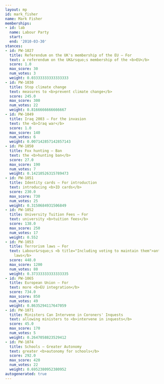 ```yaml
---
layout: mp
id: mark_fisher
name: Mark Fisher
memberships:
- id: lab
  name: Labour Party
  start: 
  end: '2010-03-30'
stances:
- id: PW-1027
  title: Referendum on the UK's membership of the EU — For
  text: a referendum on the UK&rsquo;s membership of the <b>EU</b>
  score: 1.0
  max_score: 30
  num_votes: 3
  weight: 0.03333333333333333
- id: PW-1030
  title: Stop climate change
  text: measures to <b>prevent climate change</b>
  score: 245.0
  max_score: 300
  num_votes: 22
  weight: 0.8166666666666667
- id: PW-1049
  title: Iraq 2003 — For the invasion
  text: the <b>Iraq war</b>
  score: 1.0
  max_score: 140
  num_votes: 6
  weight: 0.007142857142857143
- id: PW-1050
  title: Fox hunting — Ban
  text: the <b>hunting ban</b>
  score: 27.0
  max_score: 190
  num_votes: 7
  weight: 0.14210526315789473
- id: PW-1051
  title: Identity cards — For introduction
  text: introducing <b>ID cards</b>
  score: 230.0
  max_score: 730
  num_votes: 25
  weight: 0.3150684931506849
- id: PW-1052
  title: University Tuition Fees — For
  text: university <b>tuition fees</b>
  score: 138.0
  max_score: 250
  num_votes: 17
  weight: 0.552
- id: PW-1053
  title: Terrorism laws — For
  text: Labour&rsquo;s <b title="Including voting to maintain them">anti-terrorism
    laws</b>
  score: 448.0
  max_score: 1200
  num_votes: 80
  weight: 0.37333333333333335
- id: PW-1065
  title: European Union — For
  text: more <b>EU integration</b>
  score: 734.0
  max_score: 850
  num_votes: 49
  weight: 0.8635294117647059
- id: PW-1071
  title: Ministers Can Intervene in Coroners' Inquests
  text: allowing ministers to <b>intervene in inquests</b>
  score: 45.0
  max_score: 170
  num_votes: 5
  weight: 0.2647058823529412
- id: PW-1074
  title: Schools — Greater Autonomy
  text: greater <b>autonomy for schools</b>
  score: 292.0
  max_score: 420
  num_votes: 22
  weight: 0.6952380952380952
autogenerated: true
---
```

